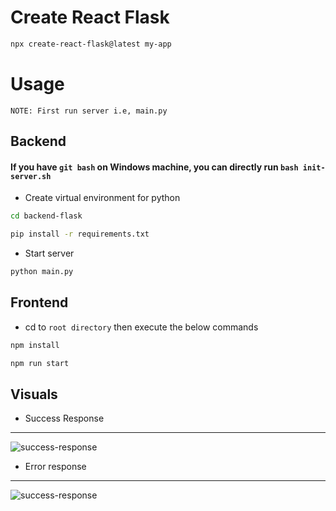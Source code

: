 # Create React Flask 
```bash
npx create-react-flask@latest my-app
```
# Usage

`NOTE: First run server i.e, main.py`

## Backend

#### If you have `git bash` on Windows machine, you can directly run `bash init-server.sh` 
- Create virtual environment for python
```bash
cd backend-flask
```
```bash
pip install -r requirements.txt
```

- Start server
```bash
python main.py
```

## Frontend
- cd to `root directory` then execute the below commands
```bash 
npm install
```
```bash
npm run start 
```

## Visuals
- Success Response
---
![success-response](https://drive.google.com/uc?export=view&id=1D0MaekLX_95IaVhgcpjwXiJBJkHsAeDf)

- Error response
---
![success-response](https://drive.google.com/uc?export=view&id=1VE719IETDLiIvu0e1EX98vZWvh7yWwfV)
